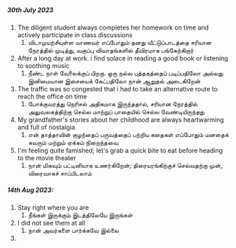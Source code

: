 
##### 30th July 2023

1. The diligent student always completes her homework on time and actively participate in class discussions
	1. விடாமுயற்சியுள்ள மாணவர் எப்போதும் தனது வீட்டுப்பாடத்தை சரியான நேரத்தில் முடித்து, வகுப்பு விவாதங்களில் தீவிரமாக பங்கேற்கிறார்
2. After a long day at work. i find solace in reading a good book or listening to soothing music
	1. நீண்ட நாள் வேலைக்குப் பிறகு. ஒரு நல்ல புத்தகத்தைப் படிப்பதிலோ அல்லது இனிமையான இசையைக் கேட்பதிலோ நான் ஆறுதல் அடைகிறேன்
3. The traffic was so congested that i had to take an alternative route to reach the office on time
	1. போக்குவரத்து நெரிசல் அதிகமாக இருந்ததால், சரியான நேரத்தில் அலுவலகத்திற்கு செல்ல மாற்றுப் பாதையில் செல்ல வேண்டியிருந்தது
4. My grandfather's stories about her childhood are always heartwarming and full of nostalgia
	1. என் தாத்தாவின் குழந்தைப் பருவத்தைப் பற்றிய கதைகள் எப்போதும் மனதைக் கவரும் மற்றும் ஏக்கம் நிறைந்தவை
5. I'm feeling quite famished; let's grab a quick bite to eat before heading to the movie theater
	1. நான் மிகவும் பட்டினியாக உணர்கிறேன்; திரையரங்கிற்குச் செல்வதற்கு முன், விரைவாகச் சாப்பிடலாம்

##### 14th Aug 2023:
1. Stay right where you are
	1. நீங்கள் இருக்கும் இடத்திலேயே இருங்கள்
2. I did not see them at all
	1. நான் அவர்களை பார்க்கவே இல்லை
3. 